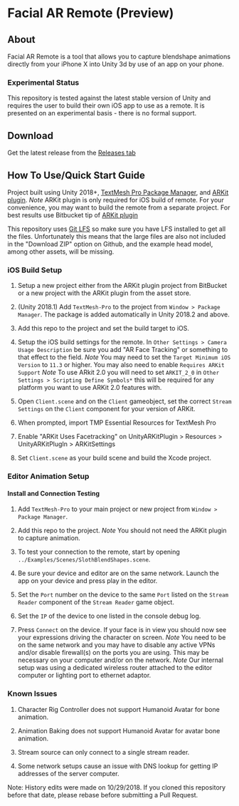 # Facial AR Remote (Preview)

## About

Facial AR Remote is a tool that allows you to capture blendshape animations directly from your iPhone X into Unity 3d by use of an app on your phone.

### Experimental Status

This repository is tested against the latest stable version of Unity and requires the user to build their own iOS app to use as a remote. It is presented on an experimental basis - there is no formal support.

## Download
Get the latest release from the [Releases tab](https://github.com/Unity-Technologies/facial-ar-remote/releases)

## How To Use/Quick Start Guide  

Project built using Unity 2018+, [TextMesh Pro Package Manager](https://docs.unity3d.com/Packages/com.unity.textmeshpro@1.2/manual/index.html), and [ARKit plugin](https://assetstore.unity.com/packages/essentials/tutorial-projects/unity-arkit-plugin-92515). 
*Note* ARKit plugin is only required for iOS build of remote. For your convenience, you may want to build the remote from a separate project. For best results use Bitbucket tip of [ARKit plugin](https://bitbucket.org/Unity-Technologies/unity-arkit-plugin)

This repository uses [Git LFS](https://git-lfs.github.com/) so make sure you have LFS installed to get all the files. Unfortunately this means that the large files are also not included in the "Download ZIP" option on Github, and the example head model, among other assets, will be missing.

### iOS Build Setup

1. Setup a new project either from the ARKit plugin project from BitBucket or a new project with the ARKit plugin from the asset store.

2. (Unity 2018.1) Add `TextMesh-Pro` to the project from `Window > Package Manager`. The package is added automatically in Unity 2018.2 and above.

3. Add this repo to the project and set the build target to iOS.

4. Setup the iOS build settings for the remote. In `Other Settings > Camera Usage Description` be sure you add "AR Face Tracking" or something to that effect to the field. 
*Note* You may need to set the `Target Minimum iOS Version` to `11.3` or higher. You may also need to enable `Requires ARKit Support`
*Note* To use ARkit 2.0 you will need to set `ARKIT_2_0` in `Other Settings > Scripting Define Symbols*` this will be required for any platform you want to use ARKit 2.0 features with.

5. Open `Client.scene` and on the `Client` gameobject, set the correct `Stream Settings` on the `Client` component for your version of ARKit.

6. When prompted, import TMP Essential Resources for TextMesh Pro

7. Enable "ARKit Uses Facetracking" on UnityARKitPlugin > Resources > UnityARKitPlugIn > ARKitSettings

8. Set `Client.scene` as your build scene and build the Xcode project.

### Editor Animation Setup

#### Install and Connection Testing

1. Add `TextMesh-Pro` to your main project or new project from `Window > Package Manager`.

2. Add this repo to the project.
*Note* You should not need the ARKit plugin to capture animation.

3. To test your connection to the remote, start by opening `../Examples/Scenes/SlothBlendShapes.scene`.

4. Be sure your device and editor are on the same network. Launch the app on your device and press play in the editor.

5. Set the `Port` number on the device to the same `Port` listed on the `Stream Reader` component of the `Stream Reader` game object.

6. Set the `IP` of the device to one listed in the console debug log.

7. Press `Connect` on the device. If your face is in view you should now see your expressions driving the character on screen.
*Note* You need to be on the same network and you may have to disable any active VPNs and/or disable firewall(s) on the ports you are using. This may be necessary on your computer and/or on the network.
*Note* Our internal setup was using a dedicated wireless router attached to the editor computer or lighting port to ethernet adaptor.


### Known Issues

1. Character Rig Controller does not support Humanoid Avatar for bone animation.

2. Animation Baking does not support Humanoid Avatar for avatar bone animation.

3. Stream source can only connect to a single stream reader.

4. Some network setups cause an issue with DNS lookup for getting IP addresses of the server computer.

Note: History edits were made on 10/29/2018. If you cloned this repository before that date, please rebase before submitting a Pull Request.
